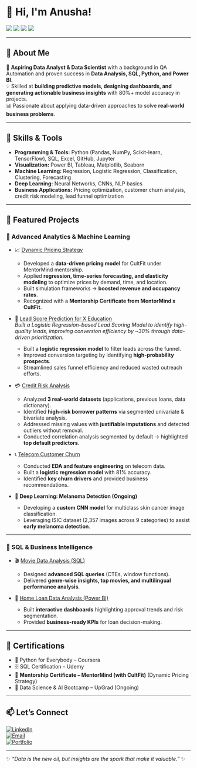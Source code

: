 # 👋 Hi, I'm Anusha!  

<img src="https://img.shields.io/badge/Data%20Science-ML-blue?style=flat-square&logo=python" /> 
<img src="https://img.shields.io/badge/SQL-Advanced%20Queries-orange?style=flat-square&logo=mysql" /> 
<img src="https://img.shields.io/badge/Power%20BI-Dashboards-yellow?style=flat-square&logo=powerbi" /> 
<img src="https://img.shields.io/badge/Machine%20Learning-Predictive-green?style=flat-square&logo=scikitlearn" />  

---

## 🌟 About Me  
🎯 **Aspiring Data Analyst & Data Scientist** with a background in QA Automation and proven success in **Data Analysis, SQL, Python, and Power BI**.  
💡 Skilled at **building predictive models, designing dashboards, and generating actionable business insights** with 80%+ model accuracy in projects.  
📊 Passionate about applying data-driven approaches to solve **real-world business problems**.  

---

## 🚀 Skills & Tools  

- **Programming & Tools:** Python (Pandas, NumPy, Scikit-learn, TensorFlow), SQL, Excel, GitHub, Jupyter  
- **Visualization:** Power BI, Tableau, Matplotlib, Seaborn  
- **Machine Learning:** Regression, Logistic Regression, Classification, Clustering, Forecasting  
- **Deep Learning:** Neural Networks, CNNs, NLP basics  
- **Business Applications:** Pricing optimization, customer churn analysis, credit risk modeling, lead funnel optimization  

---

## 📂 Featured Projects  

### 🔹 Advanced Analytics & Machine Learning  

- 📈 [Dynamic Pricing Strategy](https://github.com/Anusha-N114/Dynamic-Pricing-Stratergy)  
  - Developed a **data-driven pricing model** for CultFit under MentorMind mentorship.  
  - Applied **regression, time-series forecasting, and elasticity modeling** to optimize prices by demand, time, and location.  
  - Built simulation frameworks → **boosted revenue and occupancy rates**.  
  - Recognized with a **Mentorship Certificate from MentorMind x CultFit**.  

- 🎯 [Lead Score Prediction for X Education](https://github.com/Anusha-N114/Lead-Score-Prediction-for-X-edtech-company-to-filter-leads)  
  *Built a Logistic Regression–based Lead Scoring Model to identify high-quality leads, improving conversion efficiency by ~30% through data-driven prioritization.*
  - Built a **logistic regression model** to filter leads across the funnel.  
  - Improved conversion targeting by identifying **high-probability prospects**.  
  - Streamlined sales funnel efficiency and reduced wasted outreach efforts.  

- 💳 [Credit Risk Analysis](https://github.com/Anusha-N114/EDA-Credit_Risk_analysis)  
  - Analyzed **3 real-world datasets** (applications, previous loans, data dictionary).  
  - Identified **high-risk borrower patterns** via segmented univariate & bivariate analysis.  
  - Addressed missing values with **justifiable imputations** and detected outliers without removal.  
  - Conducted correlation analysis segmented by default → highlighted **top default predictors**.  

- 📞 [Telecom Customer Churn](https://github.com/Anusha-N114/Machine-learning-logistic-regression-telecom-customer-churn)  
  - Conducted **EDA and feature engineering** on telecom data.  
  - Built a **logistic regression model** with 81% accuracy.  
  - Identified **key churn drivers** and provided business recommendations.  

- 🧬 **Deep Learning: Melanoma Detection (Ongoing)**  
  - Developing a **custom CNN model** for multiclass skin cancer image classification.  
  - Leveraging ISIC dataset (2,357 images across 9 categories) to assist **early melanoma detection**.  

---

### 🔹 SQL & Business Intelligence  

- 🎬 [Movie Data Analysis (SQL)](https://github.com/Anusha-N114/RSVP-movie-analysis-using-SQL)  
  - Designed **advanced SQL queries** (CTEs, window functions).  
  - Delivered **genre-wise insights, top movies, and multilingual performance analysis**.  

- 🏦 [Home Loan Data Analysis (Power BI)](https://github.com/Anusha-N114/Power-bi--Home-loan-data-analysis)  
  - Built **interactive dashboards** highlighting approval trends and risk segmentation.  
  - Provided **business-ready KPIs** for loan decision-making.  

---

## 📜 Certifications  

- 🐍 Python for Everybody – Coursera  
- 🗄️ SQL Certification – Udemy  
- 🏅 **Mentorship Certificate – MentorMind (with CultFit)** (Dynamic Pricing Strategy)  
- 📌 Data Science & AI Bootcamp – UpGrad (Ongoing)  

---

## 📫 Let’s Connect  

[![LinkedIn](https://img.shields.io/badge/LinkedIn-AnushaN-blue?logo=linkedin&logoColor=white)](YOUR_LINKEDIN_URL)  
[![Email](https://img.shields.io/badge/Email-Contact%20Me-red?logo=gmail&logoColor=white)](mailto:YOUR_EMAIL)  
[![Portfolio](https://img.shields.io/badge/Portfolio-Visit-lightgrey?logo=google-chrome&logoColor=white)](YOUR_PORTFOLIO_LINK)  

---

✨ *“Data is the new oil, but insights are the spark that make it valuable.”* ✨  
